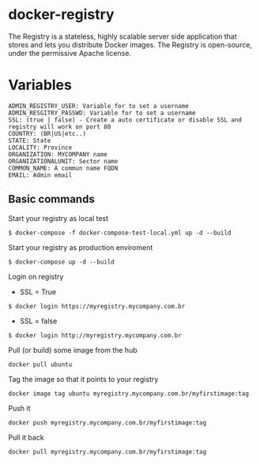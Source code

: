 # docker-registry

The Registry is a stateless, highly scalable server side application that stores and lets you distribute Docker images. The Registry is open-source, under the permissive Apache license.

# Variables

```
ADMIN_REGISTRY_USER: Variable for to set a username
ADMIN_RESGITRY_PASSWD: Variable for to set a username
SSL: (true | false) - Create a auto certificate or disable SSL and registry will work on port 80 
COUNTRY: (BR|US|etc..)
STATE: State
LOCALITY: Province
ORGANIZATION: MYCOMPANY name
ORGANIZATIONALUNIT: Sector name
COMMON_NAME: A commun name FQDN
EMAIL: Admin email 
```

## Basic commands

Start your registry as local test

```
$ docker-compose -f docker-compose-test-local.yml up -d --build

```

Start your registry as production enviroment

```
$ docker-compose up -d --build 

```

Login on registry

* SSL = True
```
$ docker login https://myregistry.mycompany.com.br
```

* SSL = false
```
$ docker login http://myregistry.mycompany.com.br
```

Pull (or build) some image from the hub

```
docker pull ubuntu
```

Tag the image so that it points to your registry

```
docker image tag ubuntu myregistry.mycompany.com.br/myfirstimage:tag
```

Push it
```
docker push myregistry.mycompany.com.br/myfirstimage:tag
```

Pull it back

```
docker pull myregistry.mycompany.com.br/myfirstimage:tag
```